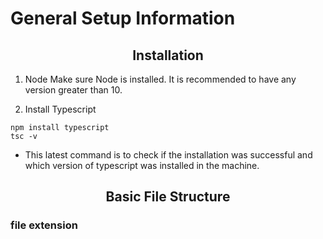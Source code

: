 # General Setup Information

<h2 style="text-align:center">Installation</h2>

1.  Node
    Make sure Node is installed. It is recommended to have any version greater than 10.

2.  Install Typescript

```
npm install typescript
tsc -v
```

- This latest command is to check if the installation was successful and which version of typescript was installed in the machine.

<h2 style="text-align:center">Basic File Structure</h2>

### file extension
